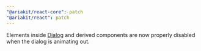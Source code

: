 ```yaml
---
"@ariakit/react-core": patch
"@ariakit/react": patch
---
```


Elements inside [Dialog](https://ariakit.org/components/dialog) and derived components are now properly disabled when the dialog is animating out.
